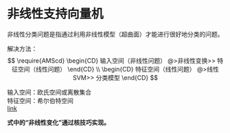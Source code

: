 # 非线性支持向量机

非线性分类问题是指通过利用非线性模型（超曲面）才能进行很好地分类的问题。  

解决方法：  
$$
\require{AMScd}
\begin{CD}
    输入空间（非线性问题） @>非线性变换>> 特征空间（线性问题）
\end{CD}   \\
\begin{CD}
    特征空间（线性问题） @>线性SVM>> 分类模型
\end{CD}
$$


输入空间：欧氏空间或离散集合  
特征空间：希尔伯特空间  
[link](https://windmising.gitbook.io/mathematics-basic-for-ml/gao-deng-shu-xue/space)

**式中的“非线性变化”通过核技巧实现。**
